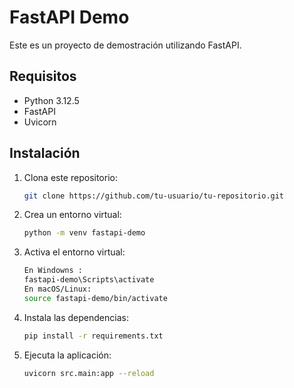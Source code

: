 # FastAPI Demo

Este es un proyecto de demostración utilizando FastAPI.

## Requisitos

- Python 3.12.5
- FastAPI
- Uvicorn

## Instalación

1. Clona este repositorio:
   ```bash
   git clone https://github.com/tu-usuario/tu-repositorio.git
2. Crea un entorno virtual:
    ```bash
    python -m venv fastapi-demo
3. Activa el entorno virtual:
    ```bash
    En Windowns :
    fastapi-demo\Scripts\activate
    En macOS/Linux:
    source fastapi-demo/bin/activate
4. Instala las dependencias:
    ```bash
    pip install -r requirements.txt
5. Ejecuta la aplicación:
    ```bash
    uvicorn src.main:app --reload
 



